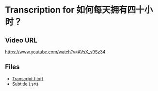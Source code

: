 # Transcription for 如何每天拥有四十小时？
## Video URL
https://www.youtube.com/watch?v=AVsX_s9Sz34
 
## Files
- [Transcript (.txt)](./transcript.txt)
- [Subtitle (.srt)](./transcript.srt)
